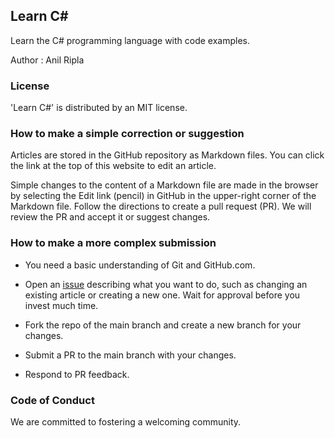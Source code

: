 ## Learn C#
Learn the C# programming language with code examples. 

Author : Anil Ripla

### License
'Learn C#' is distributed by an MIT license.

### How to make a simple correction or suggestion

Articles are stored in the GitHub repository as Markdown files. You can click the link at the top of this website to edit an article. 

Simple changes to the content of a Markdown file are made in the browser by selecting the Edit link (pencil) in GitHub in the upper-right corner of the Markdown file. Follow the directions to create a pull request (PR). We will review the PR and accept it or suggest changes.

### How to make a more complex submission

- You need a basic understanding of Git and GitHub.com.

- Open an [issue](https://github.com/rcladmin/RCL.Learn.CSharp/issues) describing what you want to do, such as changing an existing article or creating a new one. Wait for approval before you invest much time.

- Fork the repo of the main branch and create a new branch for your changes.

- Submit a PR to the main branch with your changes.

- Respond to PR feedback.

### Code of Conduct
We are committed to fostering a welcoming community.

